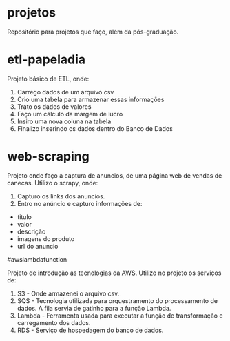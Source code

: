 # projetos
Repositório para projetos que faço, além da pós-graduação.


# etl-papeladia
Projeto básico de ETL, onde:
1. Carrego dados de um arquivo csv
2. Crio uma tabela para armazenar essas informações
3. Trato os dados de valores
4. Faço um cálculo da margem de lucro
5. Insiro uma nova coluna na tabela
6. Finalizo inserindo os dados dentro do Banco de Dados

# web-scraping
Projeto onde faço a captura de anuncios, de uma página web de vendas de canecas.
Utilizo o scrapy, onde:
1. Capturo os links dos anuncios.
2. Entro no anúncio e capturo informações de:
  - titulo
  - valor
  - descrição
  - imagens do produto
  - url do anuncio

#awslambdafunction

Projeto de introdução as tecnologias da AWS. Utilizo no projeto os serviços de:
1. S3 - Onde armazenei o arquivo csv.
3. SQS - Tecnologia utilizada para orquestramento do processamento de dados. A fila servia de gatinho para a função Lambda.
4. Lambda - Ferramenta usada para executar a função de transformação e carregamento dos dados.
5. RDS - Serviço de hospedagem do banco de dados.
